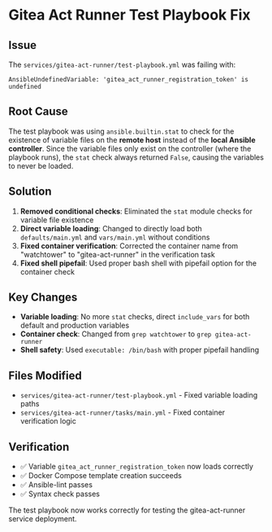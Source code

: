 # Gitea Act Runner Test Playbook Fix

## Issue
The `services/gitea-act-runner/test-playbook.yml` was failing with:
```
AnsibleUndefinedVariable: 'gitea_act_runner_registration_token' is undefined
```

## Root Cause
The test playbook was using `ansible.builtin.stat` to check for the existence of variable files on the **remote host** instead of the **local Ansible controller**. Since the variable files only exist on the controller (where the playbook runs), the `stat` check always returned `False`, causing the variables to never be loaded.

## Solution
1. **Removed conditional checks**: Eliminated the `stat` module checks for variable file existence
2. **Direct variable loading**: Changed to directly load both `defaults/main.yml` and `vars/main.yml` without conditions
3. **Fixed container verification**: Corrected the container name from "watchtower" to "gitea-act-runner" in the verification task
4. **Fixed shell pipefail**: Used proper bash shell with pipefail option for the container check

## Key Changes
- **Variable loading**: No more `stat` checks, direct `include_vars` for both default and production variables
- **Container check**: Changed from `grep watchtower` to `grep gitea-act-runner`
- **Shell safety**: Used `executable: /bin/bash` with proper pipefail handling

## Files Modified
- `services/gitea-act-runner/test-playbook.yml` - Fixed variable loading paths
- `services/gitea-act-runner/tasks/main.yml` - Fixed container verification logic

## Verification
- ✅ Variable `gitea_act_runner_registration_token` now loads correctly
- ✅ Docker Compose template creation succeeds
- ✅ Ansible-lint passes
- ✅ Syntax check passes

The test playbook now works correctly for testing the gitea-act-runner service deployment.